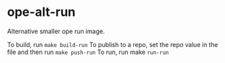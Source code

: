 # ope-alt-run

Alternative smaller ope run image.

To build, run `make build-run`
To publish to a repo, set the repo value in the file and then run `make push-run`
To run, run make `run-run`

